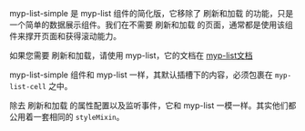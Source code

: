 
myp-list-simple 是 myp-list 组件的简化版，它移除了 刷新和加载 的功能，只是一个简单的数据展示组件。我们在不需要 刷新和加载 的页面，通常都是使用该组件来撑开页面和获得滚动能力。

如果您需要 刷新和加载，请使用 myp-list，它的文档在 [myp-list文档](/doc/guide/myp-list.html)

myp-list-simple 组件和 myp-list 一样，其默认插槽下的内容，必须包裹在 `myp-list-cell` 之中。

除去 刷新和加载 的属性配置以及监听事件，它和 myp-list 一模一样。其实他们都公用着一套相同的 `styleMixin`。

